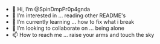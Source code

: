- 👋 Hi, I’m @SpinDmpPr0p4gnda
- 👀 I’m interested in ... reading other README's
- 🌱 I’m currently learning ... how to fix what i break
- 💞️ I’m looking to collaborate on ... being alone
- 📫 How to reach me ... raise your arms and touch the sky
